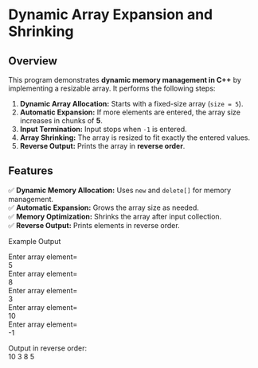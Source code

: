 # Dynamic Array Expansion and Shrinking  

## Overview  
This program demonstrates **dynamic memory management in C++** by implementing a resizable array. It performs the following steps:  

1. **Dynamic Array Allocation:** Starts with a fixed-size array (`size = 5`).  
2. **Automatic Expansion:** If more elements are entered, the array size increases in chunks of **5**.  
3. **Input Termination:** Input stops when `-1` is entered.  
4. **Array Shrinking:** The array is resized to fit exactly the entered values.  
5. **Reverse Output:** Prints the array in **reverse order**.  

## Features  
✅ **Dynamic Memory Allocation:** Uses `new` and `delete[]` for memory management.  
✅ **Automatic Expansion:** Grows the array size as needed.  
✅ **Memory Optimization:** Shrinks the array after input collection.  
✅ **Reverse Output:** Prints elements in reverse order.  

Example Output

Enter array element=  
5  
Enter array element=  
8  
Enter array element=  
3  
Enter array element=  
10  
Enter array element=  
-1  

Output in reverse order:  
10 3 8 5  